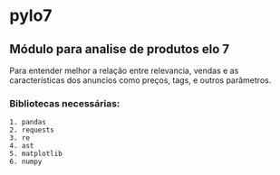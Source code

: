 # pylo7

## Módulo para analise de produtos elo 7

Para entender melhor a relação entre relevancia, vendas e as características dos anuncios como preços, tags, e outros parâmetros.

### Bibliotecas necessárias:
    1. pandas
    2. requests
    3. re
    4. ast
    5. matplotlib
    6. numpy
